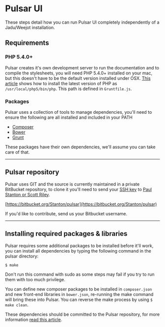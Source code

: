 # Pulsar UI

These steps detail how you can run Pulsar UI completely independently of a Jadu/Weejot installation.

## Requirements

### PHP 5.4.0+

Pulsar creates it's own development server to run the documentation and to compile the stylesheets, you will need PHP 5.4.0+ installed on your mac, but this doesn't have to be the default version installed under OSX. [This article](http://php-osx.liip.ch) shows how to install the latest version of PHP as `/usr/local/php5/bin/php`. This path is defined in `Gruntfile.js`.

### Packages

Pulsar uses a collection of tools to manage dependencies, you'll need to ensure the following are all installed and included in your PATH

* [Composer](http://getcomposer.org)
* [Bower](http://bower.io)
* [Grunt](http://gruntjs.com)

These packages have their own dependencies, we'll assume you can take care of that.

---- 

## Pulsar repository

Pulsar uses GIT and the source is currently maintained in a private BitBucket repository, to clone it you'll need to send your [SSH key](https://confluence.atlassian.com/display/BITBUCKET/Use+the+SSH+protocol+with+Bitbucket) to [Paul Stanton or Scott Riley](mailto:paul.stanton@jadu.net,scott.riley@jadu.net).

[https://bitbucket.org/Stanton/pulsar](https://bitbucket.org/Stanton/pulsar)

If you'd like to contribute, send us your Bitbucket username.

----

## Installing required packages & libraries

Pulsar requires some additional packages to be installed before it'll work, you can install all dependencies by typing the following command in the pulsar directory:

`$ make`

Don't run this command with sudo as some steps may fail if you try to run them with too much privilege.

You can define new composer packages to be installed in `composer.json` and new front-end libraries in `bower.json`, re-running the make command will bring these into Pulsar. You can reverse the make process by using `$ make clean`.

These dependencies should be committed to the Pulsar repository, for more information [read this article](http://addyosmani.com/blog/checking-in-front-end-dependencies/).